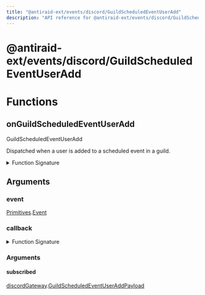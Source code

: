 ```yaml
---
title: "@antiraid-ext/events/discord/GuildScheduledEventUserAdd"
description: "API reference for @antiraid-ext/events/discord/GuildScheduledEventUserAdd"
---
```


<div id="@antiraid-ext/events/discord/GuildScheduledEventUserAdd"></div>

# @antiraid-ext/events/discord/GuildScheduledEventUserAdd

<div id="Functions"></div>

# Functions

<div id="onGuildScheduledEventUserAdd"></div>

## onGuildScheduledEventUserAdd

GuildScheduledEventUserAdd



Dispatched when a user is added to a scheduled event in a guild.

<details>
<summary>Function Signature</summary>

```luau
--- GuildScheduledEventUserAdd
---
--- Dispatched when a user is added to a scheduled event in a guild.
function onGuildScheduledEventUserAdd(event: Primitives.Event, callback: (subscribed: discordGateway.GuildScheduledEventUserAddPayload) -> ()) end
```

</details>

<div id="Arguments"></div>

## Arguments

<div id="event"></div>

### event

[Primitives](#module.Primitives).[Event](#Event)



<div id="callback"></div>

### callback

<details>
<summary>Function Signature</summary>

```luau
callback: (subscribed: discordGateway.GuildScheduledEventUserAddPayload) -> ()
```

</details>

<div id="Arguments"></div>

### Arguments

<div id="subscribed"></div>

#### subscribed

[discordGateway](#module.discordGateway).[GuildScheduledEventUserAddPayload](#GuildScheduledEventUserAddPayload)



